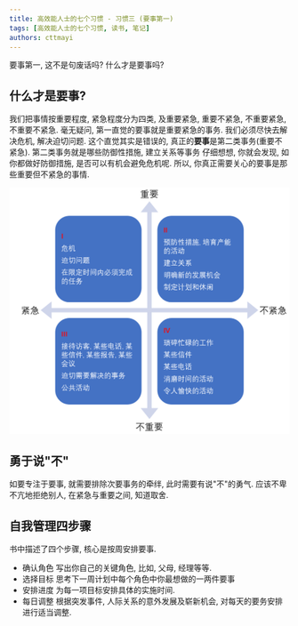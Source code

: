```yaml
---
title: 高效能人士的七个习惯 - 习惯三 (要事第一)
tags: [高效能人士的七个习惯, 读书, 笔记]
authors: cttmayi
---
```


要事第一, 这不是句废话吗? 什么才是要事吗?

## 什么才是要事?
我们把事情按重要程度, 紧急程度分为四类, 及重要紧急, 重要不紧急, 不重要紧急, 不重要不紧急. 毫无疑问, 第一直觉的要事就是重要紧急的事务. 我们必须尽快去解决危机, 解决迫切问题. 
这个直觉其实是错误的, 真正的**要事**是第二类事务(重要不紧急). 第二类事务就是哪些防御性措施, 建立关系等事务 仔细想想, 你就会发现, 如你都做好防御措施, 是否可以有机会避免危机呢. 所以, 你真正需要关心的要事是那些重要但不紧急的事情.

![image](./image-dc7ffddc.png)

## 勇于说"不"

如要专注于要事, 就需要排除次要事务的牵绊, 此时需要有说"不"的勇气. 应该不卑不亢地拒绝别人, 在紧急与重要之间, 知道取舍.

## 自我管理四步骤
书中描述了四个步骤, 核心是按周安排要事. 
- 确认角色
写出你自己的关键角色, 比如, 父母, 经理等等.
- 选择目标
思考下一周计划中每个角色中你最想做的一两件要事
- 安排进度
为每一项目标安排具体的实施时间.
- 每日调整
根据突发事件, 人际关系的意外发展及崭新机会, 对每天的要务安排进行适当调整.
